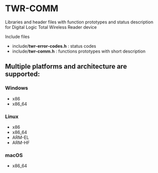 # TWR-COMM

Libraries and header files with function prototypes and status description for Digital Logic Total Wireless Reader device

Include files 
* include/**twr-error-codes.h** : status codes
* include/**twr-comm.h** : functions prototypes with short description

## Multiple platforms and architecture are supported:
### Windows
* x86
* x86_64

### Linux
* x86
* x86_64
* ARM-EL
* ARM-HF

### macOS
* x86_64